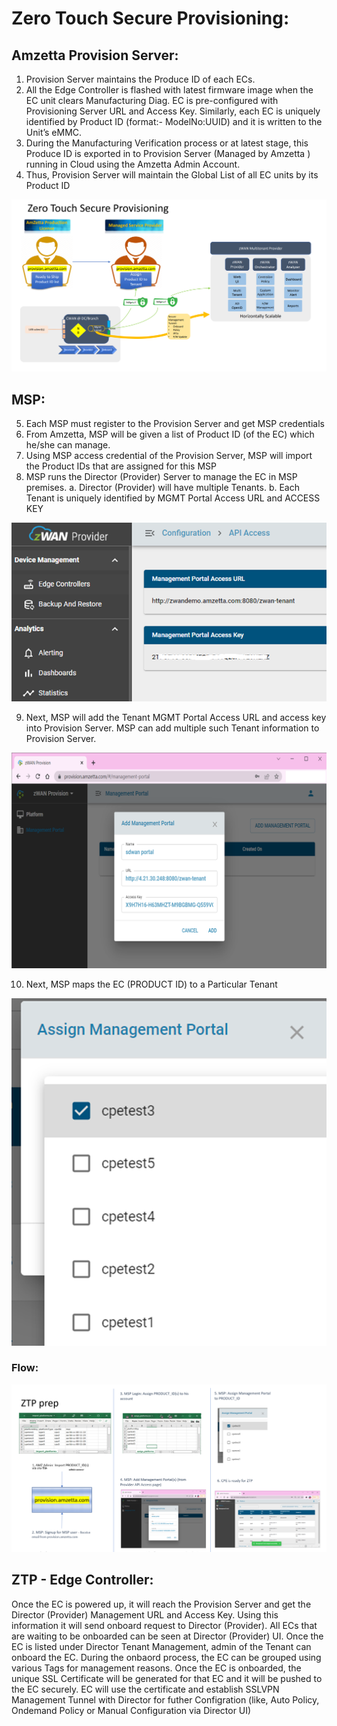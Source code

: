 # Zero Touch Secure Provisioning:

## Amzetta Provision Server:
1)	Provision Server maintains the Produce ID of each ECs. 
2)	All the Edge Controller is flashed with latest firmware image when the EC unit clears Manufacturing Diag.  EC is pre-configured with Provisioning Server URL and Access Key.  Similarly, each EC is uniquely identified by Product ID (format:- ModelNo:UUID) and it is written to the Unit’s eMMC. 
3)	During the Manufacturing Verification process or at latest stage, this Produce ID is exported in to Provision Server (Managed by Amzetta ) running in Cloud using the Amzetta Admin Account.
4)	Thus, Provision Server will maintain the Global List of all EC units by its Product ID
 
![Onboarding](images/Onboarding_Overall.png)

## MSP:
5)	Each MSP must register to the Provision Server and get MSP credentials
6)	From Amzetta, MSP will be given a list of Product ID (of the EC) which he/she can manage.
7)	Using MSP access credential of the Provision Server, MSP will import the Product IDs that are assigned for this MSP
8)	MSP runs the Director (Provider) Server to manage the EC in MSP premises.
    a.	Director (Provider) will have multiple Tenants.
    b.	Each Tenant is uniquely identified by MGMT Portal Access URL and ACCESS KEY
    
![Onboarding](Onboarding_Tenant_MGMTURL.png)
    
9)	Next, MSP will add the Tenant MGMT Portal Access URL and access key into Provision Server. MSP can add multiple such Tenant information to Provision Server. 
    
![Onboarding](Onboarding_MSP_Provision_Tenant.png)
    
10)	Next, MSP maps the EC (PRODUCT ID) to a Particular Tenant

![Onboarding](Onboarding_MSP_ID2URL.png)

### Flow:

![Onboarding](images/Onboarding_ZTP_Flow.png)

## ZTP - Edge Controller:
Once the EC is powered up, it will reach the Provision Server and get the Director (Provider) Management URL and Access Key. Using this information it will send onboard request to Director (Provider). All ECs that are waiting to be onboarded can be seen at Director (Provider) UI. 
Once the EC is listed under Director Tenant Management, admin of the Tenant can onboard the EC. During the onbaord process, the EC can be grouped using various Tags for management reasons. 
Once the EC is onboarded, the unique SSL Certificate will be generated for that EC and it will be pushed to the EC securely. EC will use the certificate and establish SSLVPN Management Tunnel with Director for futher Configration (like, Auto Policy, Ondemand Policy or Manual Configuration via Director UI)

